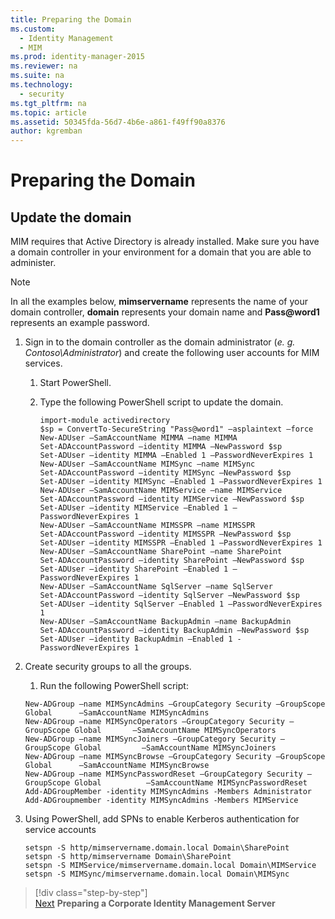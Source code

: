 ```yaml
---
title: Preparing the Domain
ms.custom:
  - Identity Management
  - MIM
ms.prod: identity-manager-2015
ms.reviewer: na
ms.suite: na
ms.technology:
  - security
ms.tgt_pltfrm: na
ms.topic: article
ms.assetid: 50345fda-56d7-4b6e-a861-f49ff90a8376
author: kgremban
---
```

# Preparing the Domain

## Update the domain

MIM requires that Active Directory is already installed. Make sure you have a domain controller in your environment for a domain that you are able to administer.

> [!NOTE]
> In all the examples below, **mimservername** represents the name of your domain controller, **domain** represents your domain name and **Pass@word1** represents an example password.

1.  Sign in to the domain controller as the domain administrator (*e. g. Contoso\Administrator*) and create the following user accounts for MIM services.

    1.  Start PowerShell.

    2.  Type the following PowerShell script to update the domain.

        ```
        import-module activedirectory
        $sp = ConvertTo-SecureString "Pass@word1" –asplaintext –force
        New-ADUser –SamAccountName MIMMA –name MIMMA
        Set-ADAccountPassword –identity MIMMA –NewPassword $sp
        Set-ADUser –identity MIMMA –Enabled 1 –PasswordNeverExpires 1
        New-ADUser –SamAccountName MIMSync –name MIMSync
        Set-ADAccountPassword –identity MIMSync –NewPassword $sp
        Set-ADUser –identity MIMSync –Enabled 1 –PasswordNeverExpires 1
        New-ADUser –SamAccountName MIMService –name MIMService
        Set-ADAccountPassword –identity MIMService –NewPassword $sp
        Set-ADUser –identity MIMService –Enabled 1 –PasswordNeverExpires 1
        New-ADUser –SamAccountName MIMSSPR –name MIMSSPR
        Set-ADAccountPassword –identity MIMSSPR –NewPassword $sp
        Set-ADUser –identity MIMSSPR –Enabled 1 –PasswordNeverExpires 1
        New-ADUser –SamAccountName SharePoint –name SharePoint
        Set-ADAccountPassword –identity SharePoint –NewPassword $sp
        Set-ADUser –identity SharePoint –Enabled 1 –PasswordNeverExpires 1
        New-ADUser –SamAccountName SqlServer –name SqlServer
        Set-ADAccountPassword –identity SqlServer –NewPassword $sp
        Set-ADUser –identity SqlServer –Enabled 1 –PasswordNeverExpires 1
        New-ADUser –SamAccountName BackupAdmin –name BackupAdmin
        Set-ADAccountPassword –identity BackupAdmin –NewPassword $sp
        Set-ADUser –identity BackupAdmin –Enabled 1 -PasswordNeverExpires 1
        ```

2.  Create security groups to all the groups.

    1.  Run the following PowerShell script:

    ```
    New-ADGroup –name MIMSyncAdmins –GroupCategory Security –GroupScope Global 		–SamAccountName MIMSyncAdmins
    New-ADGroup –name MIMSyncOperators –GroupCategory Security –GroupScope Global 		–SamAccountName MIMSyncOperators
    New-ADGroup –name MIMSyncJoiners –GroupCategory Security –GroupScope Global 		–SamAccountName MIMSyncJoiners
    New-ADGroup –name MIMSyncBrowse –GroupCategory Security –GroupScope Global 		–SamAccountName MIMSyncBrowse
    New-ADGroup –name MIMSyncPasswordReset –GroupCategory Security –GroupScope Global          –SamAccountName MIMSyncPasswordReset
    Add-ADGroupMember -identity MIMSyncAdmins -Members Administrator
    Add-ADGroupmember -identity MIMSyncAdmins -Members MIMService
    ```

3.  Using PowerShell, add SPNs to enable Kerberos authentication for service accounts

    ```
    setspn -S http/mimservername.domain.local Domain\SharePoint
    setspn -S http/mimservername Domain\SharePoint
    setspn -S MIMService/mimservername.domain.local Domain\MIMService
    setspn -S MIMSync/mimservername.domain.local Domain\MIMSync
    ```

>[!div class="step-by-step"]  
[Next](https://docsmsftstage.azurewebsites.net/MIM/DeployUse/ppreparing-corporate-identity-management-server.html)
**Preparing a Corporate Identity Management Server** 
